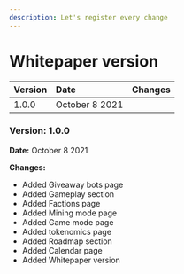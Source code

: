 ```yaml
---
description: Let's register every change
---
```


# Whitepaper version

| Version | Date | Changes |
| :--- | :--- | :--- |
| 1.0.0 | October 8 2021 |  |

### Version: 1.0.0

**Date:** October 8 2021

**Changes:**

* Added Giveaway bots page
* Added Gameplay section
* Added Factions page
* Added Mining mode page
* Added Game mode page
* Added tokenomics page
* Added Roadmap section
* Added Calendar page
* Added Whitepaper version

